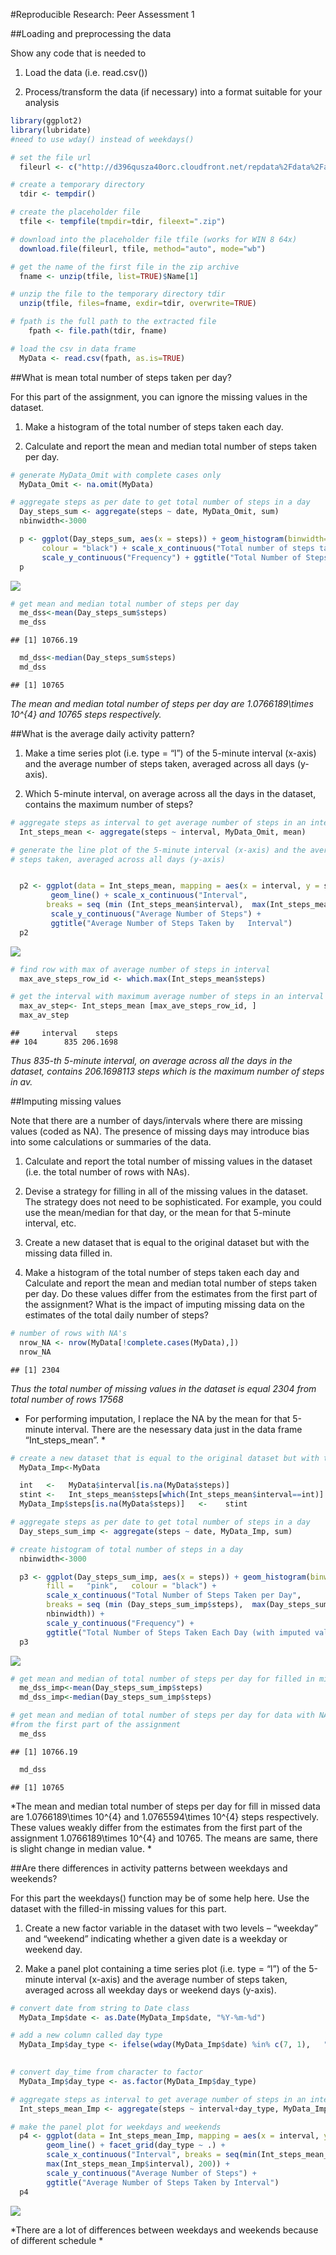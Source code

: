 #Reproducible Research: Peer Assessment 1

##Loading and preprocessing the data

Show any code that is needed to

1. Load the data (i.e. read.csv())

2. Process/transform the data (if necessary) into a format suitable for your analysis


```r
library(ggplot2)
library(lubridate)
#need to use wday() instead of weekdays()
```


```r
# set the file url 
  fileurl <- c("http://d396qusza40orc.cloudfront.net/repdata%2Fdata%2Factivity.zip")

# create a temporary directory
  tdir <- tempdir()

# create the placeholder file
  tfile <- tempfile(tmpdir=tdir, fileext=".zip")

# download into the placeholder file tfile (works for WIN 8 64х)
  download.file(fileurl, tfile, method="auto", mode="wb")

# get the name of the first file in the zip archive
  fname <- unzip(tfile, list=TRUE)$Name[1]

# unzip the file to the temporary directory tdir
  unzip(tfile, files=fname, exdir=tdir, overwrite=TRUE)

# fpath is the full path to the extracted file
    fpath <- file.path(tdir, fname)

# load the csv in data frame
  MyData <- read.csv(fpath, as.is=TRUE)
```

##What is mean total number of steps taken per day?

For this part of the assignment, you can ignore the missing values in the dataset.

1. Make a histogram of the total number of steps taken each day.

2. Calculate and report the mean and median total number of steps taken per day.



```r
# generate MyData_Omit with complete cases only
  MyData_Omit <- na.omit(MyData)

# aggregate steps as per date to get total number of steps in a day
  Day_steps_sum <- aggregate(steps ~ date, MyData_Omit, sum)
  nbinwidth<-3000

  p <- ggplot(Day_steps_sum, aes(x = steps)) + geom_histogram(binwidth=nbinwidth, fill = "pink", 
       colour = "black") + scale_x_continuous("Total number of steps taken per day", breaks = seq (min (Day_steps_sum$steps),  max(Day_steps_sum$steps), nbinwidth)) + 
       scale_y_continuous("Frequency") + ggtitle("Total Number of Steps Taken Each Day")
  p
```

![](PA_1_files/figure-html/SumDay-1.png) 

```r
# get mean and median total number of steps per day
  me_dss<-mean(Day_steps_sum$steps)
  me_dss
```

```
## [1] 10766.19
```

```r
  md_dss<-median(Day_steps_sum$steps)
  md_dss
```

```
## [1] 10765
```

*The mean and median total number of steps per day are 1.0766189\times 10^{4} and 10765 steps respectively.*

##What is the average daily activity pattern?

1. Make a time series plot (i.e. type = “l”) of the 5-minute interval (x-axis) and the average number of steps taken, averaged across all days (y-axis).

2. Which 5-minute interval, on average across all the days in the dataset, contains the maximum number of steps?



```r
# aggregate steps as interval to get average number of steps in an interval across all days
  Int_steps_mean <- aggregate(steps ~ interval, MyData_Omit, mean)

# generate the line plot of the 5-minute interval (x-axis) and the average number of 
# steps taken, averaged across all days (y-axis)


  p2 <- ggplot(data = Int_steps_mean, mapping = aes(x = interval, y = steps)) +
         geom_line() + scale_x_continuous("Interval",
        breaks = seq (min (Int_steps_mean$interval),  max(Int_steps_mean$interval), 200)) +   
         scale_y_continuous("Average Number of Steps") +
         ggtitle("Average Number of Steps Taken by   Interval")
  p2
```

![](PA_1_files/figure-html/MeanInterval-1.png) 

```r
# find row with max of average number of steps in interval
  max_ave_steps_row_id <- which.max(Int_steps_mean$steps)

# get the interval with maximum average number of steps in an interval
  max_av_step<- Int_steps_mean [max_ave_steps_row_id, ]
  max_av_step
```

```
##     interval    steps
## 104      835 206.1698
```

*Thus 835-th 5-minute interval, on average across all the days in the dataset, contains 206.1698113  steps which is the maximum number of steps in av.*

##Imputing missing values

Note that there are a number of days/intervals where there are missing values (coded as NA). The presence of missing days may introduce bias into some calculations or summaries of the data.

1. Calculate and report the total number of missing values in the dataset (i.e. the total number of rows with NAs).

2. Devise a strategy for filling in all of the missing values in the dataset. The strategy does not need to be sophisticated. For example, you could use the mean/median for that day, or the mean for that 5-minute interval, etc.

3. Create a new dataset that is equal to the original dataset but with the missing data filled in.

4. Make a histogram of the total number of steps taken each day and Calculate and report the mean and median total number of steps taken per day. Do these values differ from the estimates from the first part of the assignment? What is the impact of imputing missing data on the estimates of the total daily number of steps?



```r
# number of rows with NA's
  nrow_NA <- nrow(MyData[!complete.cases(MyData),])
  nrow_NA
```

```
## [1] 2304
```

*Thus the total number of missing values in the dataset is equal 2304 from total number of rows 17568*

* For performing imputation, I replace the NA by the mean for that 5-minute interval. There are the nesessary  data just in the data frame “Int_steps_mean”. *


```r
# create a new dataset that is equal to the original dataset but with the missing data filled in.
  MyData_Imp<-MyData

  int   <-   MyData$interval[is.na(MyData$steps)]
  stint <-   Int_steps_mean$steps[which(Int_steps_mean$interval==int)]
  MyData_Imp$steps[is.na(MyData$steps)]   <-    stint

# aggregate steps as per date to get total number of steps in a day
  Day_steps_sum_imp <- aggregate(steps ~ date, MyData_Imp, sum)

# create histogram of total number of steps in a day
  nbinwidth<-3000

  p3 <- ggplot(Day_steps_sum_imp, aes(x = steps)) + geom_histogram(binwidth=nbinwidth, 
        fill =   "pink",   colour = "black") +
        scale_x_continuous("Total Number of Steps Taken per Day",
        breaks = seq (min (Day_steps_sum_imp$steps),  max(Day_steps_sum_imp$steps),
        nbinwidth)) +
        scale_y_continuous("Frequency") +
        ggtitle("Total Number of Steps Taken Each Day (with imputed values)")
  p3
```

![](PA_1_files/figure-html/imputation-1.png) 

```r
# get mean and median of total number of steps per day for filled in missed data 
  me_dss_imp<-mean(Day_steps_sum_imp$steps)
  md_dss_imp<-median(Day_steps_sum_imp$steps)

# get mean and median of total number of steps per day for data with NA's removed
#from the first part of the assignment
  me_dss
```

```
## [1] 10766.19
```

```r
  md_dss
```

```
## [1] 10765
```

*The mean and median total number of steps per day for fill in missed data  are 1.0766189\times 10^{4} and 1.0765594\times 10^{4} steps respectively. These values weakly differ from the estimates from the first part of the assignment  1.0766189\times 10^{4} and 10765. The means are same, there is slight change in median value. *

##Are there differences in activity patterns between weekdays and weekends?

For this part the weekdays() function may be of some help here. Use the dataset with the filled-in missing values for this part.

1. Create a new factor variable in the dataset with two levels – “weekday” and “weekend” indicating whether a given date is a weekday or weekend day.

2. Make a panel plot containing a time series plot (i.e. type = “l”) of the 5-minute interval (x-axis) and the average number of steps taken, averaged across all weekday days or weekend days (y-axis).


```r
# convert date from string to Date class
  MyData_Imp$date <- as.Date(MyData_Imp$date, "%Y-%m-%d")

# add a new column called day type 
  MyData_Imp$day_type <- ifelse(wday(MyData_Imp$date) %in% c(7, 1),   "weekend", "weekday")
  

# convert day_time from character to factor
  MyData_Imp$day_type <- as.factor(MyData_Imp$day_type)

# aggregate steps as interval to get average number of steps in an interval across all days
  Int_steps_mean_Imp <- aggregate(steps ~ interval+day_type, MyData_Imp, mean)

# make the panel plot for weekdays and weekends
  p4 <- ggplot(data = Int_steps_mean_Imp, mapping = aes(x = interval, y = steps)) + 
        geom_line() + facet_grid(day_type ~ .) + 
        scale_x_continuous("Interval", breaks = seq(min(Int_steps_mean_Imp$interval),
        max(Int_steps_mean_Imp$interval), 200)) +
        scale_y_continuous("Average Number of Steps") +
        ggtitle("Average Number of Steps Taken by Interval")
  p4
```

![](PA_1_files/figure-html/weekend-1.png) 

*There are a lot of differences between weekdays and weekends because of different schedule *
